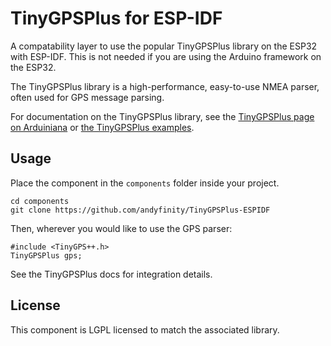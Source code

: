 # TinyGPSPlus for ESP-IDF

A compatability layer to use the popular TinyGPSPlus library on the ESP32 with ESP-IDF. This is not needed if you are using the Arduino framework on the ESP32.

The TinyGPSPlus library is a high-performance, easy-to-use NMEA parser, often used for GPS message parsing.

For documentation on the TinyGPSPlus library, see the [TinyGPSPlus page on Arduiniana](http://arduiniana.org/libraries/tinygpsplus/) or [the TinyGPSPlus examples](https://github.com/mikalhart/TinyGPSPlus/tree/master/examples).

## Usage

Place the component in the `components` folder inside your project.

    cd components
    git clone https://github.com/andyfinity/TinyGPSPlus-ESPIDF

Then, wherever you would like to use the GPS parser:

    #include <TinyGPS++.h>
    TinyGPSPlus gps;

See the TinyGPSPlus docs for integration details.

## License

This component is LGPL licensed to match the associated library.